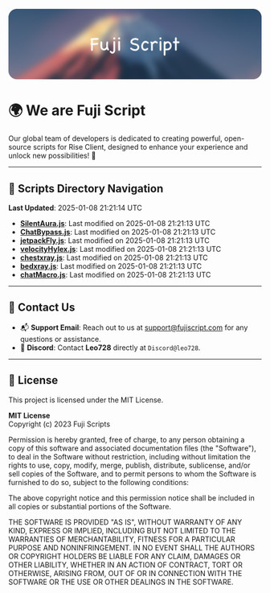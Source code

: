 ![Banner](.github/b.webp)

# 🌍 **We are Fuji Script**

Our global team of developers is dedicated to creating powerful, open-source scripts for Rise Client, designed to enhance your experience and unlock new possibilities! 🌟

---
<!-- SCRIPTS_NAVIGATION_START -->
## 📂 **Scripts Directory Navigation**

**Last Updated**: 2025-01-08 21:21:14 UTC

- **[SilentAura.js](scripts/SilentAura.js)**: Last modified on 2025-01-08 21:21:13 UTC
- **[ChatBypass.js](scripts/ChatBypass.js)**: Last modified on 2025-01-08 21:21:13 UTC
- **[jetpackFly.js](scripts/jetpackFly.js)**: Last modified on 2025-01-08 21:21:13 UTC
- **[velocityHylex.js](scripts/velocityHylex.js)**: Last modified on 2025-01-08 21:21:13 UTC
- **[chestxray.js](scripts/chestxray.js)**: Last modified on 2025-01-08 21:21:13 UTC
- **[bedxray.js](scripts/bedxray.js)**: Last modified on 2025-01-08 21:21:13 UTC
- **[chatMacro.js](scripts/chatMacro.js)**: Last modified on 2025-01-08 21:21:13 UTC

<!-- SCRIPTS_NAVIGATION_END -->

---

## 💬 **Contact Us**  
- 📬 **Support Email**: Reach out to us at [support@fujiscript.com](mailto:support@fujiscript.com) for any questions or assistance.  
- 💬 **Discord**: Contact **Leo728** directly at `Discord@leo728`.

---

## 📜 **License**

This project is licensed under the MIT License.  

**MIT License**  
Copyright (c) 2023 Fuji Scripts  

Permission is hereby granted, free of charge, to any person obtaining a copy of this software and associated documentation files (the "Software"), to deal in the Software without restriction, including without limitation the rights to use, copy, modify, merge, publish, distribute, sublicense, and/or sell copies of the Software, and to permit persons to whom the Software is furnished to do so, subject to the following conditions:  

The above copyright notice and this permission notice shall be included in all copies or substantial portions of the Software.  

THE SOFTWARE IS PROVIDED "AS IS", WITHOUT WARRANTY OF ANY KIND, EXPRESS OR IMPLIED, INCLUDING BUT NOT LIMITED TO THE WARRANTIES OF MERCHANTABILITY, FITNESS FOR A PARTICULAR PURPOSE AND NONINFRINGEMENT. IN NO EVENT SHALL THE AUTHORS OR COPYRIGHT HOLDERS BE LIABLE FOR ANY CLAIM, DAMAGES OR OTHER LIABILITY, WHETHER IN AN ACTION OF CONTRACT, TORT OR OTHERWISE, ARISING FROM, OUT OF OR IN CONNECTION WITH THE SOFTWARE OR THE USE OR OTHER DEALINGS IN THE SOFTWARE.  
